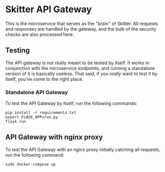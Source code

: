 # Skitter API Gateway
This is the microservice that serves as the "brain" of Skitter.  All requests
and responses are handled by the gateway, and the bulk of the security checks
are also processed here.

## Testing
The API gateway is not really meant to be tested by itself.  It works in
conjunction with the microservice endpoints, and running a standalone version
of it is basically useless.  That said, if you *really* want to test it by
itself, you've come to the right place.

### Standalone API Gateway
To test the API Gateway by itself, run the following commands:
```
pip install -r requirements.txt
export FLASK_APP=run.py
flask run
```

## API Gateway with nginx proxy
To test the API Gateway with an nginx proxy initially catching all requests,
run the following command:
```
sudo docker-compose up
```
